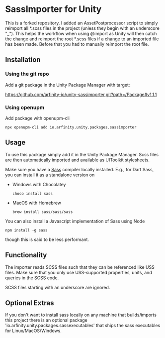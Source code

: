 # SassImporter for Unity 

This is a forked repository. I added an AssetPostprocessor script to simply reimport all *.scss files in the project (unless they begin with an underscore "_").
This helps the workflow when using @import as Unity will then catch the change and reimport the root *.scss files if a change to an imported file has been made.
Before that you had to manually reimport the root file.
## Installation

### Using the git repo

Add a git package in the Unity Package Manager with target:

https://github.com/arfinity-io/unity-sassimporter.git?path=/Package#v1.1.1

### Using openupm

Add package with openupm-cli

```
npx openupm-cli add io.arfinity.unity.packages.sassimporter
```

## Usage

To use this package simply add it in the Unity Package Manager. Scss files are then automatically imported and available as UIToolkit stylesheets.

Make sure you have a [Sass](https://sass-lang.com) compiler locally installed. E.g., for Dart Sass, you can install it as a standalone version on

- Windows with Chocolatey

	```
	choco install sass
	```

- MacOS with Homebrew

	```
	brew install sass/sass/sass
	```

You can also install a Javascript implementation of Sass using Node

```
npm install -g sass
```

though this is said to be less performant.


## Functionality

The importer reads SCSS files such that they can be referenced like USS files. Make sure that you only use USS-supported properties, units, and queries in the SCSS code.

SCSS files starting with an underscore are ignored.

## Optional Extras

If you don't want to install sass locally on any machine that builds/imports this project there is an optional package 'io.arfinity.unity.packages.sassexecutables' that ships the sass executables for Linux/MacOS/Windows.
